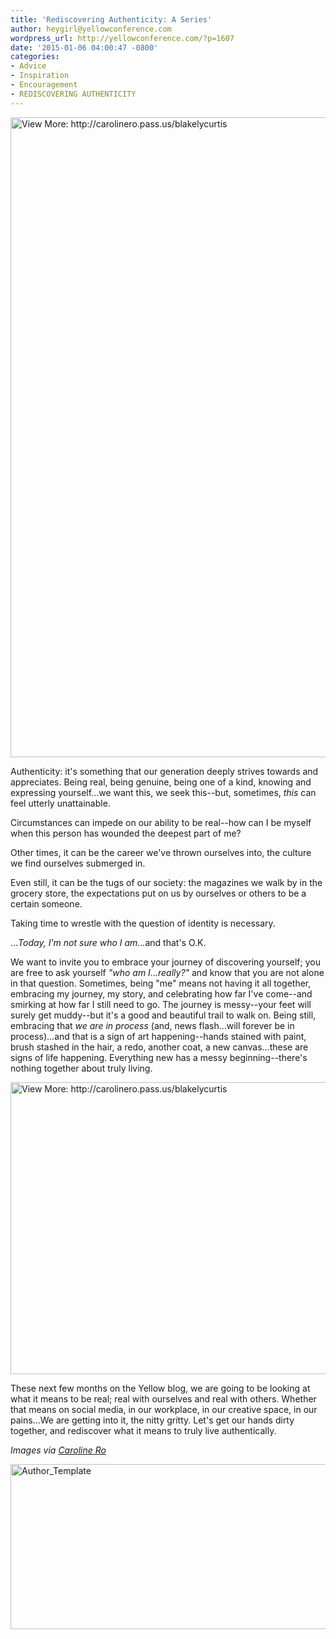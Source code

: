 ```yaml
---
title: 'Rediscovering Authenticity: A Series'
author: heygirl@yellowconference.com
wordpress_url: http://yellowconference.com/?p=1607
date: '2015-01-06 04:00:47 -0800'
categories:
- Advice
- Inspiration
- Encouragement
- REDISCOVERING AUTHENTICITY
---
```

<p><a href="http://yellowconference.com/wp-content/uploads/2015/01/redefiningauthenticity4.jpg"><img class="aligncenter wp-image-1615 size-large" src="http://yellowconference.com/wp-content/uploads/2015/01/redefiningauthenticity4-682x1024.jpg" alt="View More: http://carolinero.pass.us/blakelycurtis" width="682" height="1024" /></a></p>
<p>Authenticity: it's something that our generation deeply strives towards and appreciates. Being real, being genuine, being one of a kind, knowing and expressing yourself...we want this, we seek this--but, sometimes, <em>this&nbsp;</em>can feel utterly unattainable.</p>
<p>Circumstances can impede on our ability to be real--how can I be myself when this person has wounded the deepest part of me?</p>
<p>Other times, it can be the career we've thrown ourselves into, the culture we find ourselves submerged in.</p>
<p>Even still, it can be the tugs of our society: the magazines we walk by in the grocery store, the expectations put on us by ourselves or others to be a certain someone.</p>
<p>Taking time to wrestle with the question of identity is necessary.</p>
<p>...<em>Today, I'm not sure who I am...</em>and that's O.K.</p>
<p>We want to invite you to embrace your journey of discovering yourself; you are free to ask yourself&nbsp;<em>"who am I...really?"&nbsp;</em>and know that you are not alone in that question. Sometimes, being "me" means not having it all together, embracing my journey, my story, and celebrating how far I've come--and smirking at how far I still need to go. The journey is messy--your feet will surely get muddy--but it's a good and beautiful trail to walk on. Being still, embracing that&nbsp;<em>we are in process&nbsp;</em>(and, news flash...will forever be in process)...and that is a sign of art happening--hands stained with paint, brush stashed in the hair, a redo, another coat, a new canvas...these are signs of life happening. Everything new has a messy beginning--there's nothing together about truly living.</p>
<p><a href="http://yellowconference.com/wp-content/uploads/2015/01/redefiningauthenticity.jpg"><img class="aligncenter wp-image-1616 size-full" src="http://yellowconference.com/wp-content/uploads/2015/01/redefiningauthenticity.jpg" alt="View More: http://carolinero.pass.us/blakelycurtis" width="700" height="467" /></a></p>
<p>These next few months on the Yellow blog, we are going to be looking at what it means to be real; real with ourselves and real with others. Whether that means on social media, in our workplace, in our creative space, in our pains...We are getting into it, the nitty gritty. Let's get our hands dirty together, and rediscover what it means to truly live authentically.</p>
<p><em>Images via <a href="http://carolinero.com" target="_blank">Caroline&nbsp;Ro</a></em></p>
<p><a href="http://yellowconference.com/wp-content/uploads/2015/01/Author_Template1.jpg"><img class="aligncenter wp-image-1623 size-full" src="http://yellowconference.com/wp-content/uploads/2015/01/Author_Template1.jpg" alt="Author_Template" width="700" height="264" /></a></p>
<p>&nbsp;</p>
